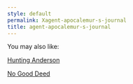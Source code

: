 ```yaml
---
style: default
permalink: Xagent-apocalemur-s-journal
title: agent-apocalemur-s-journal
---
```

You may also like:

[Hunting Anderson](http://scp-wiki.net/hunting-anderson)

[No Good Deed](http://scp-wiki.net/no-good-deed)
